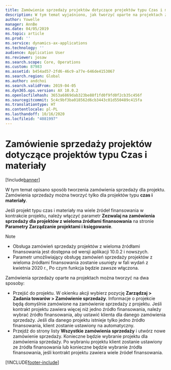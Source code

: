```yaml
---
title: Zamówienie sprzedaży projektów dotyczące projektów typu Czas i materiały
description: W tym temat wyjaśniono, jak tworzyć oparte na projektach zamówienia sprzedaży na potrzeby projektów typu czasu i materiałów.
author: Yowelle
manager: AnnBe
ms.date: 04/05/2019
ms.topic: article
ms.prod: ''
ms.service: dynamics-ax-applications
ms.technology: ''
audience: Application User
ms.reviewer: josaw
ms.search.scope: Core, Operations
ms.custom: 87983
ms.assetid: b454ad57-2fd6-46c9-a77e-646de4153067
ms.search.region: Global
ms.author: andchoi
ms.search.validFrom: 2019-04-05
ms.dyn365.ops.version: AX 10.0.2
ms.openlocfilehash: 3653a6869dab323be88f1fd0f9fd0f2cb35c456f
ms.sourcegitcommit: 5c4c9bf3ba018562d6cb3443c01d550489c415fa
ms.translationtype: HT
ms.contentlocale: pl-PL
ms.lasthandoff: 10/16/2020
ms.locfileid: "4081997"
---
```

# <a name="project-sales-orders-for-time-and-material-projects"></a>Zamówienie sprzedaży projektów dotyczące projektów typu Czas i materiały

[!include[banner](../includes/banner.md)]

W tym temat opisano sposób tworzenia zamówienia sprzedaży dla projektu. Zamówienia sprzedaży można tworzyć tylko dla projektów typu **czas i materiały**.

Jeśli projekt typu czas i materiały ma wiele źródeł finansowania w kontrakcie projektu, należy włączyć parametr **Zezwalaj na zamówienia sprzedaży dla projektów z wieloma źródłami finansowania** na stronie **Parametry Zarządzanie projektami i księgowanie**. 

> [!NOTE]
> - Obsługa zamówień sprzedaży projektów z wieloma źródłami finansowania jest dostępna od wersji aplikacji 10.0.2 i nowszych.
> - Parametr umożliwiający obsługę zamówień sprzedaży projektów z wieloma źródłami finansowania zostanie usunięty w fali wydań z kwietnia 2020 r., Po czym funkcja będzie zawsze włączona.

Zamówienia sprzedaży oparte na projektach można tworzyć na dwa sposoby:

- Przejść do projektu. W okienku akcji wybierz pozycję **Zarządzaj > Zadania towarów > Zamówienie sprzedaży**. Informacje o projekcie będą domyślnie zamówione na zamówienie sprzedaży z projektu. Jeśli kontrakt projektu zawiera więcej niż jedno źródło finansowania, należy wybrać źródło finansowania, aby ustawić klienta dla danego zamówienia sprzedaży. Jeśli dla danego projektu istnieje tylko jedno źródło finansowania, klient zostanie ustawiony na automatyczny.
- Przejdź do strony listy **Wszystkie zamówienia sprzedaży** i utwórz nowe zamówienie sprzedaży. Konieczne będzie wybranie projektu dla zamówienia sprzedaży. Po wybraniu projektu klient zostanie ustawiony ze źródła finansowania lub konieczne będzie wybranie źródła finansowania, jeśli kontrakt projektu zawiera wiele źródeł finansowania.



[!INCLUDE[footer-include](../includes/footer-banner.md)]